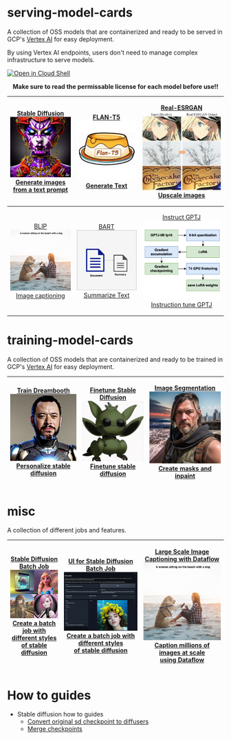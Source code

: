 # serving-model-cards

A collection of OSS models that are containerized and ready to be served in GCP's [Vertex AI](https://cloud.google.com/vertex-ai) for easy deployment. 

By using Vertex AI endpoints, users don't need to manage complex infrastructure to serve models.
<br/>

[![Open in Cloud Shell](https://gstatic.com/cloudssh/images/open-btn.svg)](https://shell.cloud.google.com/cloudshell/editor?cloudshell_git_repo=https://github.com/entrpn/serving-model-cards&cloudshell_tutorial=tutorial.md)

<center><b>Make sure to read the permissable license for each model before use!!</b></center>

| <a href="./serving-stable-diffusion"><p><center>Stable Diffusion<img src="./images/sd.png"></img><br>Generate images from a text prompt</br></center></p></a>| <a href="./serving-flant5"><p><center>FLAN-T5<img src="./images/serving_flant5.png"></img><br>Generate Text</br></center></p></a>  |<a href="./real-esrgan"><p><center>Real-ESRGAN<img src="./images/real_esrgan.jpeg"></img><br>Upscale images</br></center></p></a>
| ---- | ---- | ---- |
<a href="./blip"><p><center>BLIP<img src="./images/blip.jpeg"></img><br>Image captioning</br></center></p></a> | <a href="./bart"><p><center>BART<img src="./images/summarization.png"></img><br>Summarize Text</br></center></p></a> | <a href="./instruct-tune-gptj"><p><center>Instruct GPTJ<img src="./images/gptj-instruct-card.png"></img><br>Instruction tune GPTJ</br></center></p></a> | ---- | ---- | ---- |

# training-model-cards

A collection of OSS models that are containerized and ready to be trained in GCP's [Vertex AI](https://cloud.google.com/vertex-ai) for easy deployment.

| <a href="./training-dreambooth"><p><center>Train Dreambooth<img src="./images/dreambooth.png"></img><br>Personalize stable diffusion</br></center></p></a> | <a href="./finetuning-stable-diffusion"><p><center>Finetune Stable Diffusion<img src="./images/finetune_sd.png"></img><br>Finetune stable diffusion</br></center></p></a> | <a href="./training-image-segmentation"><p><center>Image Segmentation<img src="./images/segmentation.png"></img><br>Create masks and inpaint</br></center></p></a>
|-|-|-|

# misc

A collection of different jobs and features.

| <a href="./stable-diffusion-batch-job"><p><center>Stable Diffusion Batch Job</br><img src="./images/sd_batch_job.png"></img><br>Create a batch job with different styles </br>of stable diffusion</br></center></p></a> | <a href="./ui"><p><center>UI for Stable Diffusion Batch Job</br><img src="./images/ui.png" width='512px'></img><br>Create a batch job with different styles </br>of stable diffusion</br></center></p></a> | <a href="./image-captioning-dataflow"><p><center>Large Scale Image Captioning with Dataflow</br><img src="./images/blip.jpeg" width='512px'></img><br>Caption millions of images at scale </br>using Dataflow</br></center></p></a>
|-|-|-|

# How to guides

- Stable diffusion how to guides
    - [Convert original sd checkpoint to diffusers](./stable-diffusion-how-tos/convert-sd-checkpoint-to-diffusers)
    - [Merge checkpoints](./stable-diffusion-how-tos/checkpoint-merging)